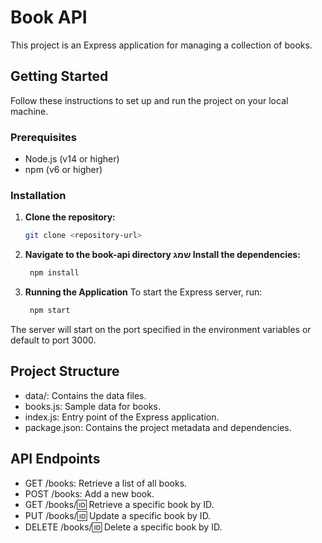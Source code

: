 # Book API

This project is an Express application for managing a collection of books.

## Getting Started

Follow these instructions to set up and run the project on your local machine.

### Prerequisites

- Node.js (v14 or higher)
- npm (v6 or higher)

### Installation

1. **Clone the repository:**

   ```sh
   git clone <repository-url>
   ```
2. **Navigate to the book-api directory שמג Install the dependencies:**
   ```sh
    npm install
   ```
3. **Running the Application**
  To start the Express server, run:
   ```sh
    npm start
   ```

The server will start on the port specified in the environment variables or default to port 3000.

## Project Structure
* data/: Contains the data files.
* books.js: Sample data for books.
* index.js: Entry point of the Express application.
* package.json: Contains the project metadata and dependencies.

## API Endpoints
- GET /books: Retrieve a list of all books.
- POST /books: Add a new book.
- GET /books/:id: Retrieve a specific book by ID.
- PUT /books/:id: Update a specific book by ID.
- DELETE /books/:id: Delete a specific book by ID.